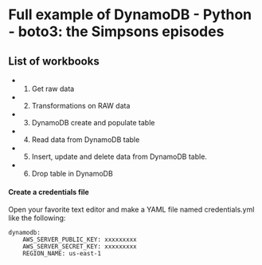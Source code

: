 # Full example of DynamoDB - Python - boto3: the Simpsons episodes

## List of workbooks
- 001. Get raw data
- 002. Transformations on RAW data
- 003. DynamoDB create and populate table
- 004. Read data from DynamoDB table
- 005. Insert, update and delete data from DynamoDB table.
- 006. Drop table in DynamoDB


#### Create a credentials file
Open your favorite text editor and make a YAML file named credentials.yml like the following:

    dynamodb:
        AWS_SERVER_PUBLIC_KEY: xxxxxxxxx
        AWS_SERVER_SECRET_KEY: xxxxxxxxx
        REGION_NAME: us-east-1
